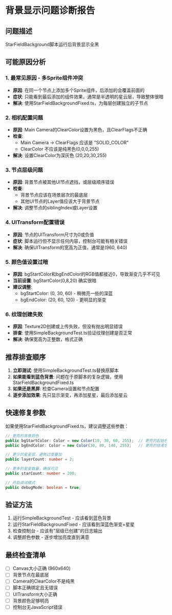 # 背景显示问题诊断报告

## 问题描述
StarFieldBackground脚本运行后背景显示全黑

## 可能原因分析

### 1. 最常见原因 - 多Sprite组件冲突
- **原因**: 在同一个节点上添加多个Sprite组件，后添加的会覆盖前面的
- **症状**: 只能看到最后添加的组件效果，通常是半透明的星云层，导致整体很暗
- **解决**: 使用StarFieldBackgroundFixed.ts，为每层创建独立的子节点

### 2. 相机配置问题
- **原因**: Main Camera的ClearColor设置为黑色，且ClearFlags不正确
- **检查**: 
  - Main Camera → ClearFlags 应该是 "SOLID_COLOR" 
  - ClearColor 不应该是纯黑色(0,0,0,255)
- **解决**: 设置ClearColor为深灰色 (20,20,30,255)

### 3. 节点层级问题  
- **原因**: 背景节点被其他UI节点遮挡，或层级顺序错误
- **检查**: 
  - 背景节点应该在场景层次的最底层
  - 其他UI节点的Layer值应该大于背景节点
- **解决**: 调整节点的siblingIndex或Layer设置

### 4. UITransform配置错误
- **原因**: 节点的UITransform尺寸为0或负值
- **症状**: 脚本运行但不显示任何内容，控制台可能有相关错误
- **解决**: 确保UITransform的宽高为正值，通常是(960, 640)

### 5. 颜色值设置过暗
- **原因**: bgStartColor和bgEndColor的RGB值都接近0，导致渐变几乎不可见
- **当前设置**: bgStartColor(0,8,20) 确实很暗
- **建议调整**: 
  - bgStartColor: (0, 30, 60) - 稍微亮一些的深蓝
  - bgEndColor: (20, 60, 120) - 更明显的渐变

### 6. 纹理创建失败
- **原因**: Texture2D创建或上传失败，但没有抛出明显错误
- **排查**: 使用SimpleBackgroundTest.ts验证纹理创建是否正常
- **解决**: 确保宽高为正整数，格式正确

## 推荐排查顺序

1. **立即测试**: 使用SimpleBackgroundTest.ts替换原脚本
2. **如果能看到蓝色背景**: 问题在于原脚本的复杂逻辑，使用StarFieldBackgroundFixed.ts
3. **如果还是黑屏**: 检查Camera设置和节点配置
4. **逐步添加效果**: 先只显示渐变，再添加星星，最后添加星云

## 快速修复参数

如果使用StarFieldBackgroundFixed.ts，建议调整这些参数：

```typescript
// 更亮的背景颜色
public bgStartColor: Color = new Color(10, 30, 60, 255);  // 更亮的起始色
public bgEndColor: Color = new Color(30, 80, 140, 255);   // 更亮的结束色

// 更少的星星层，避免过度叠加
public layerCount: number = 2;

// 更多的星星数量，确保可见
public starCount: number = 200;

// 开启调试模式
public debugMode: boolean = true;
```

## 验证方法

1. 运行SimpleBackgroundTest - 应该看到蓝色背景
2. 运行StarFieldBackgroundFixed - 应该看到深蓝色渐变+星星
3. 检查控制台 - 应该有"层级已创建"的日志输出
4. 调整颜色参数 - 逐步增加亮度直到满意

## 最终检查清单

- [ ] Canvas大小正确 (960x640)
- [ ] 背景节点在最底层
- [ ] Camera的ClearColor不是纯黑
- [ ] 脚本正确绑定且无错误
- [ ] UITransform大小正确
- [ ] 背景颜色足够明亮
- [ ] 控制台无JavaScript错误